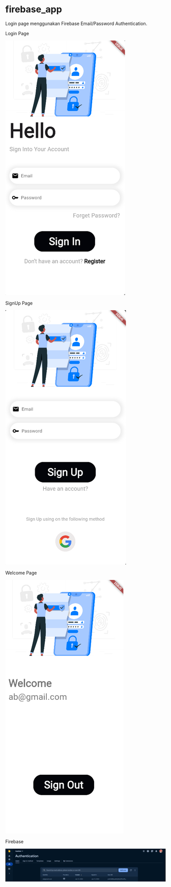 # firebase_app

Login page menggunakan Firebase Email/Password Authentication.



Login Page

![Alt text](image.png)



SignUp Page

![Alt text](image-1.png)



Welcome Page

![Alt text](image-2.png)



Firebase

![Alt text](image-3.png)